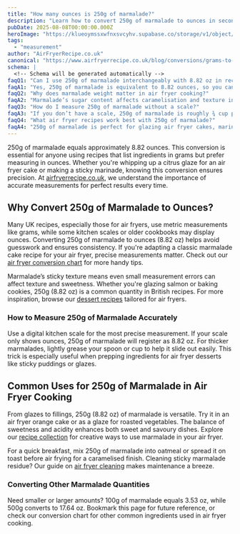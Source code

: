 ```yaml
---
title: "How many ounces is 250g of marmalade?"
description: "Learn how to convert 250g of marmalade to ounces in seconds. Perfect for air fryer recipes and precise baking measurements."
pubDate: 2025-08-08T00:00:00.000Z
heroImage: "https://klueoymssxwfnxsvcyhv.supabase.co/storage/v1/object/public/Shmucket/how-many-ounces-is-250g-of-marmalade.webp"
tags:
  - "measurement"
author: "AirFryerRecipe.co.uk"
canonical: "https://www.airfryerrecipe.co.uk/blog/conversions/grams-to-ounces/how-many-ounces-is-250g-of-marmalade"
schema: |
  <!-- Schema will be generated automatically -->
faqQ1: "Can I use 250g of marmalade interchangeably with 8.82 oz in recipes?"
faqA1: "Yes, 250g of marmalade is equivalent to 8.82 ounces, so you can use them interchangeably in recipes. This is particularly useful for air fryer recipes where precision matters. Just ensure your measuring tools are accurate for best results."
faqQ2: "Why does marmalade weight matter in air fryer cooking?"
faqA2: "Marmalade’s sugar content affects caramelisation and texture in air fryer dishes. Using the correct weight (250g or 8.82 oz) ensures even cooking and prevents overly sticky or dry results. This is especially important for glazes and baked goods."
faqQ3: "How do I measure 250g of marmalade without a scale?"
faqA3: "If you don’t have a scale, 250g of marmalade is roughly ¾ cup plus 2 tablespoons. However, a scale is more accurate, as marmalade’s thickness can vary. For air fryer recipes, we recommend investing in a digital scale for consistency."
faqQ4: "What air fryer recipes work best with 250g of marmalade?"
faqA4: "250g of marmalade is perfect for glazing air fryer cakes, marinating meats, or making citrus sauces. Try it in our air fryer orange drizzle cake or as a glaze for roasted vegetables. Check our dessert category for more ideas."
---
```

<p>250g of marmalade equals approximately 8.82 ounces. This conversion is essential for anyone using recipes that list ingredients in grams but prefer measuring in ounces. Whether you're whipping up a citrus glaze for an air fryer cake or making a sticky marinade, knowing this conversion ensures precision. At <a href=https://www.airfryerrecipe.co.uk>airfryerrecipe.co.uk</a>, we understand the importance of accurate measurements for perfect results every time.</p>  

<h2>Why Convert 250g of Marmalade to Ounces?</h2>  
<p>Many UK recipes, especially those for air fryers, use metric measurements like grams, while some kitchen scales or older cookbooks may display ounces. Converting 250g of marmalade to ounces (8.82 oz) helps avoid guesswork and ensures consistency. If you're adapting a classic marmalade cake recipe for your air fryer, precise measurements matter. Check out our <a href=https://www.airfryerrecipe.co.uk/air-fryer-conversion-chart>air fryer conversion chart</a> for more handy tips.</p>  

<p>Marmalade’s sticky texture means even small measurement errors can affect texture and sweetness. Whether you're glazing salmon or baking cookies, 250g (8.82 oz) is a common quantity in British recipes. For more inspiration, browse our <a href=https://www.airfryerrecipe.co.uk/recipe-category/dessert>dessert recipes</a> tailored for air fryers.</p>  

<h3>How to Measure 250g of Marmalade Accurately</h3>  
<p>Use a digital kitchen scale for the most precise measurement. If your scale only shows ounces, 250g of marmalade will register as 8.82 oz. For thicker marmalades, lightly grease your spoon or cup to help it slide out easily. This trick is especially useful when prepping ingredients for air fryer desserts like sticky puddings or glazes.</p>  

<h2>Common Uses for 250g of Marmalade in Air Fryer Cooking</h2>  
<p>From glazes to fillings, 250g (8.82 oz) of marmalade is versatile. Try it in an air fryer orange cake or as a glaze for roasted vegetables. The balance of sweetness and acidity enhances both sweet and savoury dishes. Explore our <a href=https://www.airfryerrecipe.co.uk/recipes>recipe collection</a> for creative ways to use marmalade in your air fryer.</p>  

<p>For a quick breakfast, mix 250g of marmalade into oatmeal or spread it on toast before air frying for a caramelised finish. Cleaning sticky marmalade residue? Our guide on <a href=https://www.airfryerrecipe.co.uk/air-fryer-cleaner>air fryer cleaning</a> makes maintenance a breeze.</p>  

<h3>Converting Other Marmalade Quantities</h3>  
<p>Need smaller or larger amounts? 100g of marmalade equals 3.53 oz, while 500g converts to 17.64 oz. Bookmark this page for future reference, or check our conversion chart for other common ingredients used in air fryer cooking.</p>
